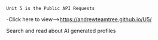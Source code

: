 `Unit 5 is the Public API Requests`

-Click here to view-->https://andrewteamtree.github.io/U5/

Search and read about AI generated profiles
